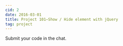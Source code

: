 ```yaml
---
cid: 2
date: 2016-03-01
title: Project 101—Show / Hide element with jQuery
tag: project
---
```




Submit your code in the chat.

<script>alert('what’s your name?');